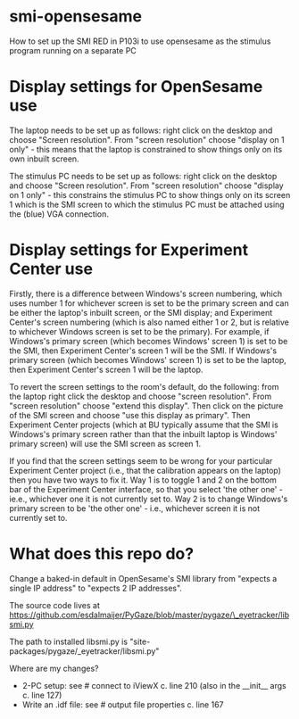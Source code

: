 # smi-opensesame
How to set up the SMI RED in P103i to use opensesame as the stimulus program running on a separate PC

# Display settings for OpenSesame use
The laptop needs to be set up as follows: right click on the desktop and choose "Screen resolution". From "screen resolution" choose "display on 1 only" - this means that the laptop is constrained to show things only on its own inbuilt screen.

The stimulus PC needs to be set up as follows: right click on the desktop and choose "Screen resolution". From "screen resolution" choose "display on 1 only" - this constrains the stimulus PC to show things only on its screen 1 which is the SMI  screen to which the stimulus PC must be attached using the (blue) VGA connection.

# Display settings for Experiment Center use
Firstly, there is a difference between Windows's screen numbering, which uses number 1 for whichever screen is set to be the primary screen and can be either the laptop's inbuilt screen, or the SMI display; and Experiment Center's screen numbering (which is also named either 1 or 2, but is relative to whichever Windows screen is set to be the primary). For example, if Windows's primary screen (which becomes Windows' screen 1) is set to be the SMI, then Experiment Center's screen 1 will be the SMI. If Windows's primary screen (which becomes Windows' screen 1) is set to be the laptop, then Experiment Center's screen 1 will be the laptop.

To revert the screen settings to the room's default, do the following: from the laptop right click the desktop and choose "screen resolution". From "screen resolution" choose "extend this display". Then click on the picture of the SMI screen and choose "use this display as primary". Then Experiment Center projects (which at BU typically assume that the SMI is Windows's primary screen rather than that the inbuilt laptop is Windows' primary screen) will use the SMI screen as screen 1.

If you find that the screen settings seem to be wrong for your particular Experiment Center project (i.e., that the calibration appears on the laptop) then you have two ways to fix it. Way 1 is to toggle 1 and 2 on the bottom bar of the Experiment Center interface, so that you select 'the other one' - ie.e., whichever one it is not currently set to. Way 2 is to change Windows's primary screen to be 'the other one' - i.e., whichever screen it is not currently set to.

# What does this repo do?
Change a baked-in default in OpenSesame's SMI library from "expects a single IP address" to "expects 2 IP addresses". 

The source code lives at https://github.com/esdalmaijer/PyGaze/blob/master/pygaze/\_eyetracker/libsmi.py

The path to installed libsmi.py is "site-packages/pygaze/\_eyetracker/libsmi.py"

Where are my changes?
- 2-PC setup:         see # connect to iViewX      c. line 210 (also in the \_\_init__ args c. line 127)
- Write an .idf file: see # output file properties c. line 167
